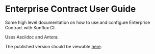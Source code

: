 Enterprise Contract User Guide
============================

Some high level documentation on how to use and configure Enterprise Contract
with Konflux CI.

Uses Asciidoc and Antora.

The published version should be viewable
[here](https://enterprisecontract.dev/docs/user-guide/main/).
